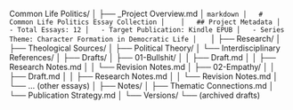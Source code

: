 Common Life Politics/
│
├── _Project Overview.md
│   ```markdown
│   # Common Life Politics Essay Collection
│   
│   ## Project Metadata
│   - Total Essays: 12
│   - Target Publication: Kindle EPUB
│   - Series Theme: Character Formation in Democratic Life
│   ```
│
├── Research/
│   ├── Theological Sources/
│   ├── Political Theory/
│   └── Interdisciplinary References/
│
├── Drafts/
│   ├── 01-Bullshit/
│   │   ├── Draft.md
│   │   ├── Research Notes.md
│   │   └── Revision Notes.md
│   ├── 02-Empathy/
│   │   ├── Draft.md
│   │   ├── Research Notes.md
│   │   └── Revision Notes.md
│   └── ... (other essays)
│
├── Notes/
│   ├── Thematic Connections.md
│   └── Publication Strategy.md
│
└── Versions/
    └── (archived drafts)